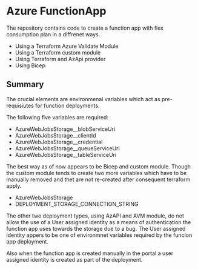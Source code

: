 # Azure FunctionApp

The repository contains code to create a function app with flex consumption plan in a diffrenet ways.

- Using a Terraform Azure Validate Module
- Using a Terraform custom module
- Using Terraform and AzApi provider
- Using Bicep


## Summary

The crucial elements are environmenal variables which act as pre-requisiutes for function deployments.

The following five variables are required:
- AzureWebJobsStorage__blobServiceUri
- AzureWebJobsStorage__clientId
- AzureWebJobsStorage__credential
- AzureWebJobsStorage__queueServiceUri
- AzureWebJobsStorage__tableServiceUri

The best way as of now appears to be Bicep and custom module.
Though the custom module tends to create two more variables which have to be manually removed and thet are not re-created after consequent terraform apply.
- AzureWebJobsStorage
- DEPLOYMENT_STORAGE_CONNECTION_STRING


The other two deployment types, using AzAPI and AVM module, do not allow the use of a User assigned identity as a means of authentication the function app uses towards the storage due to a bug. The User assigned identity appers to be one of environmnet variables required by the funcion app deployment.

Also when the function app is created manually in the portal a user assigned identity is created as part of the deployment.
